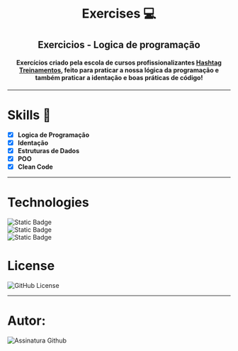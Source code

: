 <h1 align="center"> Exercises 💻 </h1>

<h2 align="center"> Exercicios - Logica de programação </h2>


<h4 align="center">Exercícios criado pela escola de cursos profissionalizantes <a href="https://www.hashtagtreinamentos.com/">Hashtag Treinamentos</a>, feito para praticar a nossa lógica da programação e também praticar a identação e boas práticas de código!</h4>





---

<h1>Skills 🧠</h1>

- [x]  __Logica de Programação__
- [x]  __Identação__
- [x]  __Estruturas de Dados__
- [x]  __POO__
- [X]  __Clean Code__

---

<h1>Technologies</h1>

![Static Badge](https://img.shields.io/badge/Python-black?style=for-the-badge&logo=python&logoColor=white)  
![Static Badge](https://img.shields.io/badge/Jupyter%20Notebook-black?style=for-the-badge&logo=jupyter&logoColor=white)  
![Static Badge](https://img.shields.io/badge/Google%20Colab-black?style=for-the-badge&logo=google-colab&logoColor=white)


<h1>License </h1>

![GitHub License](https://img.shields.io/github/license/Torquato-sys/Exercises)

---
<h1>Autor:</h1>

![Assinatura Github](https://github.com/Torquato-sys/Exercises/assets/80015572/c74b362b-24db-4d63-961f-1fa684460644)
